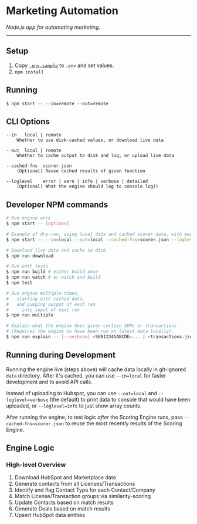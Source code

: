 # Marketing Automation

*Node.js app for automating marketing.*

---

## Setup

1. Copy [`.env.sample`](./.env.sample) to `.env` and set values.
2. `npm install`

## Running

    $ npm start -- --in=remote --out=remote

## CLI Options

    --in   local | remote
        Whether to use disk-cached values, or download live data

    --out  local | remote
        Whether to cache output to disk and log, or upload live data

    --cached-fns  scorer.json
        (Optional) Reuse cached results of given function

    --loglevel    error | warn | info | verbose | detailed
        (Optional) What the engine should log to console.log()

## Developer NPM commands

```sh
# Run engine once
$ npm start -- [options]

# Example of dry-run, using local data and cached scorer data, with medium verbosity
$ npm start -- --in=local --out=local --cached-fns=scorer.json --loglevel=info

# Download live data and cache to disk
$ npm run download

# Run unit tests
$ npm run build # either build once
$ npm run watch # or watch and build
$ npm test

# Run engine multiple times,
#   starting with cached data,
#   and pumping output of each run
#     into input of next run
$ npm run multiple

# Explain what the engine does given certain SENs or transactions
# (Requires the engine to have been run on latest data locally)
$ npm run explain -- [--verbose] <SEN12345ABCDE>... | <transactions.json>
```

## Running during Development

Running the engine live (steps above) will cache data locally in git-ignored `data` directory. After it's cached, you can use `--in=local` for faster development and to avoid API calls.

Instead of uploading to Hubspot, you can use `--out=local` and `--loglevel=verbose` (the default) to print data to console that would have been uploaded, or `--loglevel=info` to just show array counts.

After running the engine, to test logic *after* the Scoring Engine runs, pass `--cached-fns=scorer.json` to reuse the most recently results of the Scoring Engine.

## Engine Logic

### High-level Overview

1. Download HubSpot and Marketplace data
2. Generate contacts from all Licenses/Transactions
3. Identify and flag Contact Type for each Contact/Company
4. Match License/Transaction groups via similarity-scoring
5. Update Contacts based on match results
6. Generate Deals based on match results
7. Upsert HubSpot data entities
